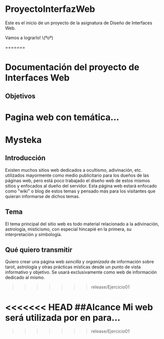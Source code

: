 # ProyectoInterfazWeb
Este es el inicio de un proyecto de la asignatura de Diseño de Interfaces Web.

Vamos a lograrlo! \\(ºoº)

=======

# Documentación del proyecto de Interfaces Web
## Objetivos
Pagina web con temática...
=======
# Mysteka
## Introducción
Existen muchos sitios web dedicados a ocultismo, adivinación, etc. utilizados mayormente como medio publicitario para los dueños de las páginas web, pero está poco trabajado el diseño web de estos mismos sitios y enfocados al dueño del servidor. Esta página web estará enfocado como "wiki" o blog de estos temas y pensado más para los visitantes que quieran informarse de dichos temas.

## Tema
El tema principal del sitio web es todo material relacionado a la adivinación, astrología, misticismo, con especial hincapié en la primera, su interpretación y simbología.

## Qué quiero transmitir
Quiero crear una página web *sencilla* y *organizada* de información sobre tarot, astrología y otras prácticas místicas desde un punto de vista informativo y objetivo. Se usará exclusivamente como web de información dedicado al mismo.
>>>>>>> release/Ejercicio01


<<<<<<< HEAD
##Alcance
Mi web será utilizada por en para...
=======
>>>>>>> release/Ejercicio01
